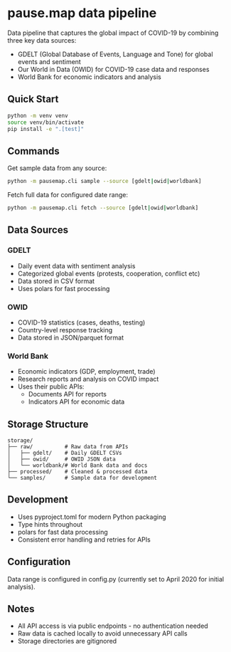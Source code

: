 # pause.map data pipeline

Data pipeline that captures the global impact of COVID-19 by combining three key data sources:

- GDELT (Global Database of Events, Language and Tone) for global events and sentiment
- Our World in Data (OWID) for COVID-19 case data and responses
- World Bank for economic indicators and analysis

## Quick Start

```bash
python -m venv venv
source venv/bin/activate
pip install -e ".[test]"
```

## Commands

Get sample data from any source:
```bash
python -m pausemap.cli sample --source [gdelt|owid|worldbank]
```

Fetch full data for configured date range:
```bash
python -m pausemap.cli fetch --source [gdelt|owid|worldbank]
```

## Data Sources

### GDELT
- Daily event data with sentiment analysis
- Categorized global events (protests, cooperation, conflict etc)
- Data stored in CSV format
- Uses polars for fast processing

### OWID
- COVID-19 statistics (cases, deaths, testing)
- Country-level response tracking
- Data stored in JSON/parquet format

### World Bank
- Economic indicators (GDP, employment, trade)
- Research reports and analysis on COVID impact
- Uses their public APIs:
  - Documents API for reports
  - Indicators API for economic data

## Storage Structure

```
storage/
├── raw/          # Raw data from APIs
│   ├── gdelt/    # Daily GDELT CSVs
│   ├── owid/     # OWID JSON data
│   └── worldbank/# World Bank data and docs
├── processed/    # Cleaned & processed data
└── samples/      # Sample data for development
```

## Development
- Uses pyproject.toml for modern Python packaging
- Type hints throughout
- polars for fast data processing
- Consistent error handling and retries for APIs

## Configuration
Data range is configured in config.py (currently set to April 2020 for initial analysis).

## Notes
- All API access is via public endpoints - no authentication needed
- Raw data is cached locally to avoid unnecessary API calls
- Storage directories are gitignored